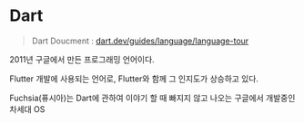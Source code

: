 # Dart

> Dart Doucment : [dart.dev/guides/language/language-tour](https://dart.dev/guides/language/language-tour)

2011년 구글에서 만든 프로그래밍 언어이다.

Flutter 개발에 사용되는 언어로, Flutter와 함께 그 인지도가 상승하고 있다.

Fuchsia(퓨시아)는 Dart에 관하여 이야기 할 때 빠지지 않고 나오는 구글에서 개발중인 차세대 OS
